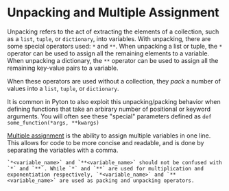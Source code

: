 # Unpacking and Multiple Assignment

Unpacking refers to the act of extracting the elements of a collection, such as a `list`, `tuple`, or `dictionary`, into variables.
With unpacking, there are some special operators used: `*` and `**`.
When unpacking a list or tuple, the `*` operator can be used to assign all the remaining elements to a variable.
When unpacking a dictionary, the `**` operator can be used to assign all the remaining key-value pairs to a variable.

When these operators are used without a collection, they _pack_ a number of values into a `list`, `tuple`, or `dictionary`.

It is common in Pyton to also exploit this unpacking/packing behavior when defining functions that take an arbirary number of positional or keyword arguments.
You will often see these "special" parameters defined as `def some_function(*args, **kwargs)`

[Multiple assignment][multiple assignment] is the ability to assign multiple variables in one line.
This allows for code to be more concise and readable, and is done by separating the variables with a comma.

```exercism/caution
`*<variable_name>` and `**<variable_name>` should not be confused with `*` and `**`. While `*` and `**` are used for multiplication and exponentiation respectively, `*<variable_name>` and `**<variable_name>` are used as packing and unpacking operators.
```

[multiple assignment]: https://www.geeksforgeeks.org/assigning-multiple-variables-in-one-line-in-python/
